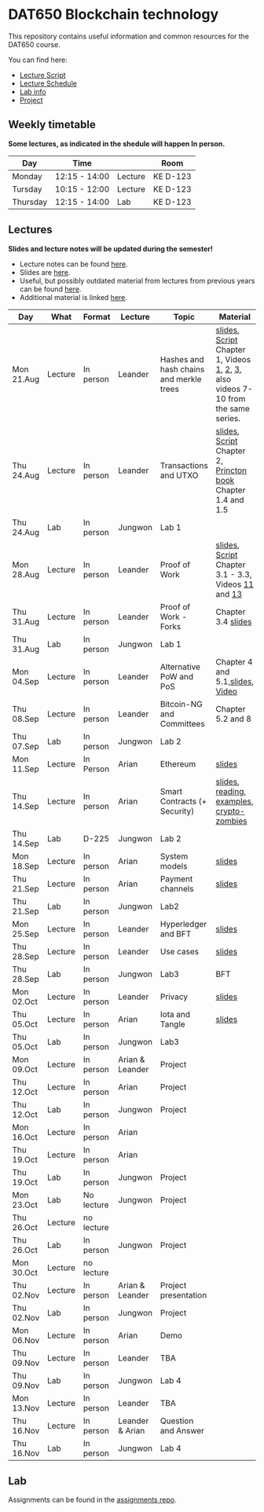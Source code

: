 # DAT650 Blockchain technology

This repository contains useful information and common resources for the DAT650 course.

You can find here:
* [Lecture Script](script.pdf)
* [Lecture Schedule](#lectures)
* [Lab info](#lab)
* [Project](projects)

## Weekly timetable

**Some lectures, as indicated in the shedule will happen In person.**

| Day | Time | | Room |
|----|------|---|------|
| Monday  | 12:15 - 14:00 | Lecture | KE D-123 |
| Tursday | 10:15 - 12:00 | Lecture | KE D-123 |
| Thursday | 12:15 - 14:00 | Lab | KE D-123 |

## Lectures

**Slides and lecture notes will be updated during the semester!**

* Lecture notes can be found [here](script.pdf). 
* Slides are [here](slides).
* Useful, but possibly outdated material from lectures from previous years can be found [here](lecture_material.md).
* Additional material is linked [here](resources.md).


 Day | What | Format | Lecture | Topic | Material |
|-----|------|--------|-----------|-------|----------|
|Mon 21.Aug | Lecture | In person | Leander | Hashes and hash chains and merkle trees | [slides](slides/blockchain1hashchain.pdf), [Script](script.pdf) Chapter 1, Videos [1](https://www.youtube.com/watch?v=TwkrJtTL-wc&list=PLnD_TI73e88dsiKwQ3XDqXPBMwQjVt_TB&index=2), [2](https://www.youtube.com/watch?v=CIvdtlQPUf4&list=PLnD_TI73e88dsiKwQ3XDqXPBMwQjVt_TB&index=3), [3](https://www.youtube.com/watch?v=DjZZz70BJ_o&list=PLnD_TI73e88dsiKwQ3XDqXPBMwQjVt_TB&index=4), also videos 7-10 from the same series.|
|Thu 24.Aug | Lecture | In person | Leander | Transactions and UTXO | [slides](slides/blockchain2utxo.pdf), [Script](script.pdf) Chapter 2, [Princton book](https://d28rh4a8wq0iu5.cloudfront.net/bitcointech/readings/princeton_bitcoin_book.pdf) Chapter 1.4 and 1.5 |
|Thu 24.Aug | Lab | In person | Jungwon | Lab 1 |  |
|Mon 28.Aug | Lecture | In person | Leander | Proof of Work | [slides](slides/blockchain3pow.pdf), [Script](script.pdf) Chapter 3.1 - 3.3, Videos [11](https://youtu.be/ehO-TKhuAro) and [13](https://youtu.be/B7O5yDY4_N0)  | 
|Thu 31.Aug | Lecture | In person | Leander | Proof of Work - Forks | Chapter 3.4 [slides](slides/blockchain4forks.pdf) |
|Thu 31.Aug | Lab | In person | Jungwon |  Lab 1 |  |
|Mon 04.Sep | Lecture | In person | Leander | Alternative PoW and PoS | Chapter 4 and 5.1,[slides](slides/blockchain6pos.pdf), [Video](https://youtu.be/TipGy2bOVL4)  |
|Thu 08.Sep | Lecture | In person | Leander | Bitcoin-NG  and Committees | Chapter 5.2 and 8 |
|Thu 07.Sep | Lab | In person | Jungwon |  Lab 2 |  |
|Mon 11.Sep | Lecture | In Person | Arian | Ethereum |[slides](slides/blockchain-ethereum)|
|Thu 14.Sep | Lecture | In person | Arian | Smart Contracts (+ Security)| [slides](slides/SmartContractSecurity.pdf), [reading](https://github.com/ethereumbook/ethereumbook/blob/develop/09smart-contracts-security.asciidoc), [examples](solidity/security), [crypto-zombies](https://cryptozombies.io/en/course) |
|Thu 14.Sep | Lab | D-225 | Jungwon |  Lab 2 |  |
|Mon 18.Sep | Lecture | In person | Arian | System models | [slides](slides/blockchain-system.pdf) |
|Thu 21.Sep | Lecture | In person | Arian | Payment channels | [slides](slides/blockchain-payments.pdf)|
|Thu 21.Sep | Lab | In person | Jungwon | Lab2 |  |
|Mon 25.Sep | Lecture | In person | Leander | Hyperledger and BFT | [slides](slides/hyperledgerHotStuff.pdf) |
|Thu 28.Sep | Lecture | In person | Leander | Use cases |  [slides](slides/usecases.pdf) |
|Thu 28.Sep | Lab | In person | Jungwon | Lab3 | BFT | Chapter 7.1 & 7.2, [slides](slides/Lecture-10.pdf) |
|Mon 02.Oct | Lecture | In person | Leander | Privacy | [slides](slides/privacyandEthereumTrees.pdf) |
|Thu 05.Oct | Lecture | In person | Arian | Iota and Tangle | [slides](slides/blockchain-tangle.pdf)| |
|Thu 05.Oct | Lab | In person | Jungwon | Lab3 |  |
|Mon 09.Oct | Lecture | In person | Arian & Leander | Project  | |
|Thu 12.Oct | Lecture | In person | Arian | Project |   |
|Thu 12.Oct | Lab | In person | Jungwon | Project |  |
|Mon 16.Oct | Lecture | In person | Arian |  |
|Thu 19.Oct | Lecture | In person | Arian | 
|Thu 19.Oct | Lab | In person | Jungwon | Project |  |
|Mon 23.Oct | Lab | No lecture | Jungwon | Project | |
|Thu 26.Oct | Lecture | no lecture |  |  | |
|Thu 26.Oct | Lab | In person | Jungwon | Project |  |
|Mon 30.Oct | Lecture | no lecture |  | |
|Thu 02.Nov | Lecture | In person | Arian & Leander | Project presentation |
|Thu 02.Nov | Lab | In person | Jungwon | Project |  |
|Mon 06.Nov | Lecture | In person | Arian | Demo | 
|Thu 09.Nov | Lecture | In person | Leander | TBA |  |
|Thu 09.Nov | Lab | In person | Jungwon | Lab 4 |  |
|Mon 13.Nov | Lecture | In person | Leander | TBA |
|Thu 16.Nov | Lecture | In person | Leander & Arian | Question and Answer |  |
|Thu 16.Nov | Lab | In person | Jungwon | Lab 4 |  |

## Lab

Assignments can be found in the [assignments repo](https://github.com/dat650-2023/assignments).

